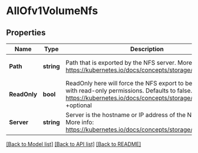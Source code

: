 # AllOfv1VolumeNfs

## Properties
Name | Type | Description | Notes
------------ | ------------- | ------------- | -------------
**Path** | **string** | Path that is exported by the NFS server. More info: https://kubernetes.io/docs/concepts/storage/volumes#nfs | [optional] [default to null]
**ReadOnly** | **bool** | ReadOnly here will force the NFS export to be mounted with read-only permissions. Defaults to false. More info: https://kubernetes.io/docs/concepts/storage/volumes#nfs +optional | [optional] [default to null]
**Server** | **string** | Server is the hostname or IP address of the NFS server. More info: https://kubernetes.io/docs/concepts/storage/volumes#nfs | [optional] [default to null]

[[Back to Model list]](../README.md#documentation-for-models) [[Back to API list]](../README.md#documentation-for-api-endpoints) [[Back to README]](../README.md)

